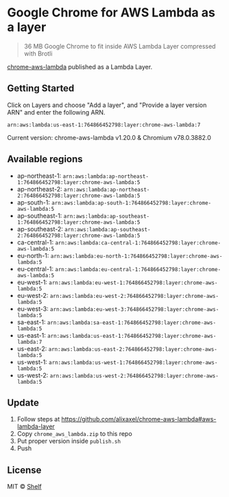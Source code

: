 # Google Chrome for AWS Lambda as a layer

> 36 MB Google Chrome to fit inside AWS Lambda Layer compressed with Brotli

[chrome-aws-lambda](https://github.com/alixaxel/chrome-aws-lambda) published as a Lambda Layer.

## Getting Started

Click on Layers and choose "Add a layer", and "Provide a layer version
ARN" and enter the following ARN.

```
arn:aws:lambda:us-east-1:764866452798:layer:chrome-aws-lambda:7
```

Current version: chrome-aws-lambda v1.20.0 & Chromium v78.0.3882.0

## Available regions

* ap-northeast-1: `arn:aws:lambda:ap-northeast-1:764866452798:layer:chrome-aws-lambda:5`
* ap-northeast-2: `arn:aws:lambda:ap-northeast-2:764866452798:layer:chrome-aws-lambda:5`
* ap-south-1: `arn:aws:lambda:ap-south-1:764866452798:layer:chrome-aws-lambda:5`
* ap-southeast-1: `arn:aws:lambda:ap-southeast-1:764866452798:layer:chrome-aws-lambda:5`
* ap-southeast-2: `arn:aws:lambda:ap-southeast-2:764866452798:layer:chrome-aws-lambda:5`
* ca-central-1: `arn:aws:lambda:ca-central-1:764866452798:layer:chrome-aws-lambda:5`
* eu-north-1: `arn:aws:lambda:eu-north-1:764866452798:layer:chrome-aws-lambda:5`
* eu-central-1: `arn:aws:lambda:eu-central-1:764866452798:layer:chrome-aws-lambda:5`
* eu-west-1: `arn:aws:lambda:eu-west-1:764866452798:layer:chrome-aws-lambda:5`
* eu-west-2: `arn:aws:lambda:eu-west-2:764866452798:layer:chrome-aws-lambda:5`
* eu-west-3: `arn:aws:lambda:eu-west-3:764866452798:layer:chrome-aws-lambda:5`
* sa-east-1: `arn:aws:lambda:sa-east-1:764866452798:layer:chrome-aws-lambda:5`
* us-east-1: `arn:aws:lambda:us-east-1:764866452798:layer:chrome-aws-lambda:7`
* us-east-2: `arn:aws:lambda:us-east-2:764866452798:layer:chrome-aws-lambda:5`
* us-west-1: `arn:aws:lambda:us-west-1:764866452798:layer:chrome-aws-lambda:5`
* us-west-2: `arn:aws:lambda:us-west-2:764866452798:layer:chrome-aws-lambda:5`


## Update

1. Follow steps at https://github.com/alixaxel/chrome-aws-lambda#aws-lambda-layer
2. Copy `chrome_aws_lambda.zip` to this repo
3. Put proper version inside `publish.sh`
4. Push

## License

MIT © [Shelf](https://shelf.io)
